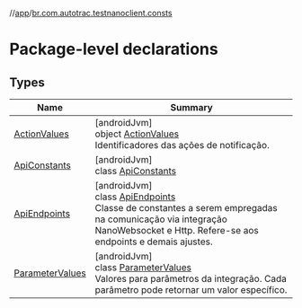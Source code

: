 //[app](../../index.md)/[br.com.autotrac.testnanoclient.consts](index.md)

# Package-level declarations

## Types

| Name | Summary |
|---|---|
| [ActionValues](-action-values/index.md) | [androidJvm]<br>object [ActionValues](-action-values/index.md)<br>Identificadores das ações de notificação. |
| [ApiConstants](-api-constants/index.md) | [androidJvm]<br>class [ApiConstants](-api-constants/index.md) |
| [ApiEndpoints](-api-endpoints/index.md) | [androidJvm]<br>class [ApiEndpoints](-api-endpoints/index.md)<br>Classe de constantes a serem empregadas na comunicação via integração NanoWebsocket e Http. Refere-se aos endpoints e demais ajustes. |
| [ParameterValues](-parameter-values/index.md) | [androidJvm]<br>class [ParameterValues](-parameter-values/index.md)<br>Valores para parâmetros da integração. Cada parâmetro pode retornar um valor específico. |
